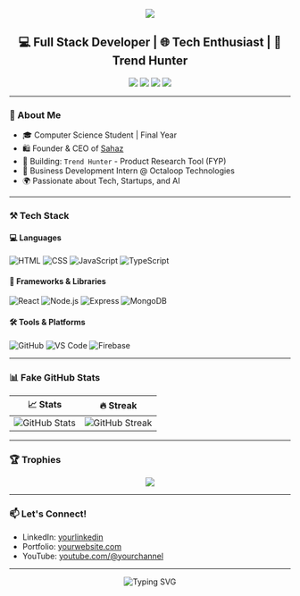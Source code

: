 <!-- Banner Image -->
<p align="center">
  <img src="https://capsule-render.vercel.app/api?type=waving&color=6C63FF&height=250&section=header&text=Hi%20There,%20I'm%20Husnain%20👋&fontSize=40&fontColor=ffffff" />
</p>

<!-- Introduction -->
<h2 align="center">💻 Full Stack Developer | 🌐 Tech Enthusiast | 🚀 Trend Hunter</h2>

<p align="center">
  <a href="https://github.com/husnainsadiq"><img src="https://img.shields.io/github/followers/husnainsadiq?label=Follow&style=social" /></a>
  <a href="mailto:youremail@example.com"><img src="https://img.shields.io/badge/Email-D14836?style=flat&logo=gmail&logoColor=white"/></a>
  <a href="https://linkedin.com/in/yourlinkedin"><img src="https://img.shields.io/badge/LinkedIn-0077B5?style=flat&logo=linkedin&logoColor=white"/></a>
  <a href="https://twitter.com/yourtwitter"><img src="https://img.shields.io/badge/Twitter-1DA1F2?style=flat&logo=twitter&logoColor=white"/></a>
</p>

---

### 🧠 About Me
- 🎓 Computer Science Student | Final Year
- 🛍️ Founder & CEO of [Sahaz](https://yourstorelink.com)
- 🌟 Building: `Trend Hunter` - Product Research Tool (FYP)
- 💼 Business Development Intern @ Octaloop Technologies
- 🌍 Passionate about Tech, Startups, and AI

---

### ⚒️ Tech Stack

#### 💻 Languages
![HTML](https://img.shields.io/badge/HTML5-E34F26?style=flat&logo=html5&logoColor=white)
![CSS](https://img.shields.io/badge/CSS3-1572B6?style=flat&logo=css3&logoColor=white)
![JavaScript](https://img.shields.io/badge/JavaScript-F7DF1E?style=flat&logo=javascript&logoColor=black)
![TypeScript](https://img.shields.io/badge/TypeScript-007ACC?style=flat&logo=typescript&logoColor=white)

#### 🧰 Frameworks & Libraries
![React](https://img.shields.io/badge/React-61DAFB?style=flat&logo=react&logoColor=black)
![Node.js](https://img.shields.io/badge/Node.js-339933?style=flat&logo=nodedotjs&logoColor=white)
![Express](https://img.shields.io/badge/Express-000000?style=flat&logo=express&logoColor=white)
![MongoDB](https://img.shields.io/badge/MongoDB-47A248?style=flat&logo=mongodb&logoColor=white)

#### 🛠️ Tools & Platforms
![GitHub](https://img.shields.io/badge/GitHub-100000?style=flat&logo=github&logoColor=white)
![VS Code](https://img.shields.io/badge/VS%20Code-007ACC?style=flat&logo=visual-studio-code&logoColor=white)
![Firebase](https://img.shields.io/badge/Firebase-FFCA28?style=flat&logo=firebase&logoColor=black)

---

### 📊 Fake GitHub Stats

| 📈 Stats | 🔥 Streak |
|---|---|
| ![GitHub Stats](https://github-readme-stats.vercel.app/api?username=husnainsadiq&show_icons=true&count_private=true&theme=tokyonight&hide=issues&custom_title=My+GitHub+Stats) | ![GitHub Streak](https://streak-stats.demolab.com?user=husnainsadiq&theme=tokyonight) |

---

### 🏆 Trophies
<p align="center">
  <img src="https://github-profile-trophy.vercel.app/?username=husnainsadiq&theme=onedark&row=1&column=6"/>
</p>

---

### 📫 Let's Connect!
- LinkedIn: [yourlinkedin](https://linkedin.com/in/yourlinkedin)
- Portfolio: [yourwebsite.com](https://yourwebsite.com)
- YouTube: [youtube.com/@yourchannel](https://youtube.com/@yourchannel)

---

<p align="center">
  <img src="https://readme-typing-svg.demolab.com?font=Fira+Code&pause=1000&color=6C63FF&width=435&lines=Thanks+for+visiting+my+profile!;Let's+build+something+great+together!" alt="Typing SVG" />
</p>
